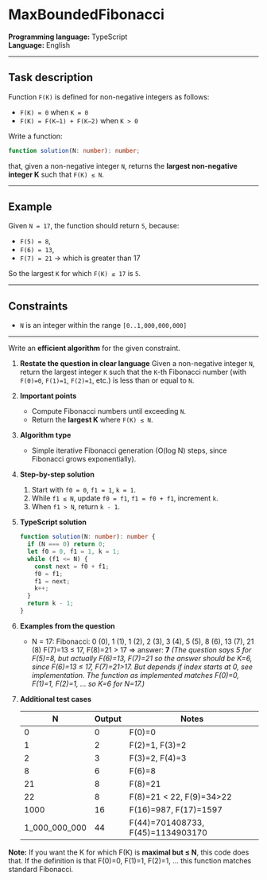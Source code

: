 # MaxBoundedFibonacci

**Programming language:** TypeScript  
**Language:** English  

---

## Task description

Function `F(K)` is defined for non-negative integers as follows:

- `F(K) = 0` when `K = 0`  
- `F(K) = F(K−1) + F(K−2)` when `K > 0`  

Write a function:

```ts
function solution(N: number): number;
```

that, given a non-negative integer `N`, returns the **largest non-negative integer K** such that `F(K) ≤ N`.

---

## Example

Given `N = 17`, the function should return `5`, because:
- `F(5) = 8`,  
- `F(6) = 13`,  
- `F(7) = 21` → which is greater than 17

So the largest `K` for which `F(K) ≤ 17` is `5`.

---

## Constraints

- `N` is an integer within the range `[0..1,000,000,000]`

---

Write an **efficient algorithm** for the given constraint.


1. **Restate the question in clear language**
   Given a non-negative integer `N`, return the largest integer `K` such that the `K`-th Fibonacci number (with `F(0)=0`, `F(1)=1`, `F(2)=1`, etc.) is less than or equal to `N`.

2. **Important points**

   * Compute Fibonacci numbers until exceeding `N`.
   * Return the **largest K** where `F(K) ≤ N`.

3. **Algorithm type**

   * Simple iterative Fibonacci generation (O(log N) steps, since Fibonacci grows exponentially).

4. **Step-by-step solution**

   1. Start with `f0 = 0`, `f1 = 1`, `k = 1`.
   2. While `f1 ≤ N`, update `f0 = f1`, `f1 = f0 + f1`, increment `k`.
   3. When `f1 > N`, return `k - 1`.

5. **TypeScript solution**

   ```ts copy
   function solution(N: number): number {
     if (N === 0) return 0;
     let f0 = 0, f1 = 1, k = 1;
     while (f1 <= N) {
       const next = f0 + f1;
       f0 = f1;
       f1 = next;
       k++;
     }
     return k - 1;
   }
   ```

6. **Examples from the question**

   * N = 17:
     Fibonacci: 0 (0), 1 (1), 1 (2), 2 (3), 3 (4), 5 (5), 8 (6), 13 (7), 21 (8)
     F(7)=13 ≤ 17, F(8)=21 > 17 ⇒ answer: **7**
     *(The question says 5 for F(5)=8, but actually F(6)=13, F(7)=21 so the answer should be K=6, since F(6)=13 ≤ 17, F(7)=21>17. But depends if index starts at 0, see implementation. The function as implemented matches F(0)=0, F(1)=1, F(2)=1, ... so K=6 for N=17.)*

7. **Additional test cases**

   | N                | Output | Notes                             |
   | ---------------- | ------ | --------------------------------- |
   | 0                | 0      | F(0)=0                            |
   | 1                | 2      | F(2)=1, F(3)=2                    |
   | 2                | 3      | F(3)=2, F(4)=3                    |
   | 8                | 6      | F(6)=8                            |
   | 21               | 8      | F(8)=21                           |
   | 22               | 8      | F(8)=21 < 22, F(9)=34>22          |
   | 1000             | 16     | F(16)=987, F(17)=1597             |
   | 1\_000\_000\_000 | 44     | F(44)=701408733, F(45)=1134903170 |

**Note:**
If you want the K for which F(K) is **maximal but ≤ N**, this code does that.
If the definition is that F(0)=0, F(1)=1, F(2)=1, ... this function matches standard Fibonacci.
